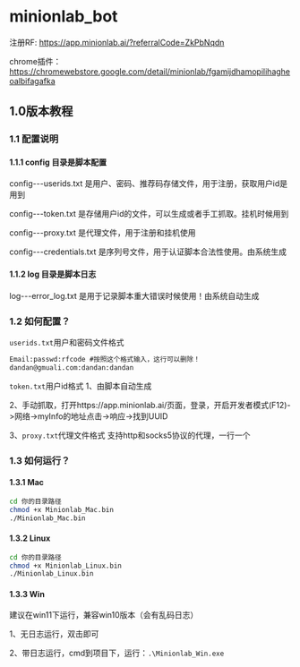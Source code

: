 # minionlab_bot
注册RF: https://app.minionlab.ai/?referralCode=ZkPbNqdn

chrome插件：https://chromewebstore.google.com/detail/minionlab/fgamijdhamopilihagheoalbifagafka

## 1.0版本教程

### 1.1 配置说明
#### 1.1.1 config 目录是脚本配置

config---userids.txt 是用户、密码、推荐码存储文件，用于注册，获取用户id是用到

config---token.txt 是存储用户id的文件，可以生成或者手工抓取。挂机时候用到

config---proxy.txt 是代理文件，用于注册和挂机使用

config---credentials.txt 是序列号文件，用于认证脚本合法性使用。由系统生成


#### 1.1.2 log 目录是脚本日志

log---error_log.txt 是用于记录脚本重大错误时候使用！由系统自动生成

### 1.2 如何配置？

``userids.txt``用户和密码文件格式
```txt
Email:passwd:rfcode #按照这个格式输入，这行可以删除！
dandan@gmuali.com:dandan:dandan
```

``token.txt``用户id格式
1、由脚本自动生成

2、手动抓取，打开https://app.minionlab.ai/页面，登录，开启开发者模式(F12)->网络->myInfo的地址点击->响应->找到UUID

3、``proxy.txt``代理文件格式
支持http和socks5协议的代理，一行一个

### 1.3 如何运行？
#### 1.3.1 Mac
```bash
cd 你的目录路径
chmod +x Minionlab_Mac.bin
./Minionlab_Mac.bin
```
#### 1.3.2 Linux
```bash
cd 你的目录路径
chmod +x Minionlab_Linux.bin
./Minionlab_Linux.bin
```
#### 1.3.3 Win
建议在win11下运行，兼容win10版本（会有乱码日志）

1、无日志运行，双击即可

2、带日志运行，cmd到项目下，运行：``.\Minionlab_Win.exe``





